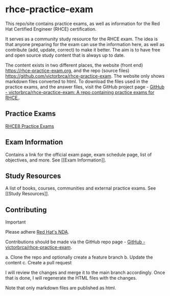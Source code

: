 # rhce-practice-exam

This repo/site contains practice exams, as well as information for the Red Hat Certified Engineer (RHCE) certification.

It serves as a community study resource for the RHCE exam. The idea is that anyone preparing for the exam can use the information here, as well as contribute (add, update, correct) to make it better. The aim is to have free and open source study content that is always up to date.

The content exists in two different places, the website (front end) https://rhce-practice-exam.org, and the repo (source files) https://github.com/victorbrca/rhce-practice-exam. The website only shows markdown files converted to html. To download the files used in the practice exams, and the answer files, visit the GitHub project page - [GitHub - victorbrca/rhce-practice-exam: A repo containing practice exams for RHCE.](https://github.com/victorbrca/rhce-practice-exam).

## Practice Exams

[RHCE8 Practice Exams](rhce8/README.md)

## Exam Information

Contains a link for the official exam page, exam schedule page, list of objectives, and more. See [[Exam Information]].

## Study Resources

A list of books, courses, communities and external practice exams. See [[Study Resources]].

## Contributing

> [!IMPORTANT]
> Please adhere [Red Hat's NDA](https://www.redhat.com/en/about/red-hat-training-policies#terms).

Contributions should be made via the GitHub repo page - [GitHub - victorbrca/rhce-practice-exam](https://github.com/victorbrca/rhce-practice-exam).

a. Clone the repo and optionally create a feature branch
b. Update the content
c. Create a pull request

I will review the changes and merge it to the main branch accordingly. Once that is done, I will regenerate the HTML files with the changes.

Note that only markdown files are published as html.
